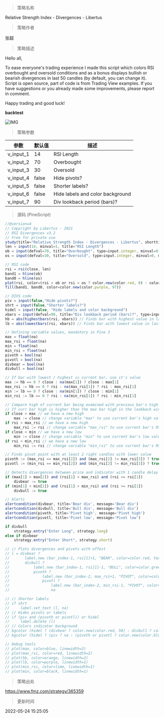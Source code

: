 
> 策略名称

Relative Strength Index - Divergences - Libertus

> 策略作者

张超

> 策略描述

Hello all,

To ease everyone's trading experience I made this script which colors RSI overbought and oversold conditions and as a bonus displays bullish or bearish divergences in last 50 candles (by default, you can change it).
Script is open source, part of code is from Trading View examples. If you have suggestions or you already made some improvements, please report in comment.

Happy trading and good luck!


**backtest**

 ![IMG](https://www.fmz.com/upload/asset/b0066869fa9e824882.png) 

> 策略参数



|参数|默认值|描述|
|----|----|----|
|v_input_1|14|RSI Length|
|v_input_2|70|Overbought|
|v_input_3|30|Oversold|
|v_input_4|false|Hide pivots?|
|v_input_5|false|Shorter labels?|
|v_input_6|false|Hide labels and color background|
|v_input_7|90|Div lookback period (bars)?|


> 源码 (PineScript)

``` javascript
//@version=4
// Copyright by Libertus - 2021
// RSI Divergences v3.2
// Free for private use
study(title="Relative Strength Index - Divergences - Libertus", shorttitle="RSI Div - Lib")
len = input(14, minval=1, title="RSI Length")
ob = input(defval=70, title="Overbought", type=input.integer, minval=0, maxval=100)
os = input(defval=30, title="Oversold", type=input.integer, minval=0, maxval=100)

// RSI code
rsi = rsi(close, len)
band1 = hline(ob)
band0 = hline(os)
plot(rsi, color=(rsi > ob or rsi < os ? color.new(color.red, 0) : color.new(color.black, 0)))
fill(band1, band0, color=color.new(color.purple, 97))

// DIVS code
piv = input(false,"Hide pivots?")
shrt = input(false,"Shorter labels?")
hidel = input(false, "Hide labels and color background")
xbars = input(defval=90, title="Div lookback period (bars)?", type=input.integer, minval=1)
hb = abs(highestbars(rsi, xbars)) // Finds bar with highest value in last X bars
lb = abs(lowestbars(rsi, xbars)) // Finds bar with lowest value in last X bars

// Defining variable values, mandatory in Pine 3
max = float(na)
max_rsi = float(na)
min = float(na)
min_rsi = float(na)
pivoth = bool(na)
pivotl = bool(na)
divbear = bool(na)
divbull = bool(na)

// If bar with lowest / highest is current bar, use it's value
max := hb == 0 ? close : na(max[1]) ? close : max[1]
max_rsi := hb == 0 ? rsi : na(max_rsi[1]) ? rsi : max_rsi[1]
min := lb == 0 ? close : na(min[1]) ? close : min[1]
min_rsi := lb == 0 ? rsi : na(min_rsi[1]) ? rsi : min_rsi[1]

// Compare high of current bar being examined with previous bar's high
// If curr bar high is higher than the max bar high in the lookback window range
if close > max // we have a new high
    max := close // change variable "max" to use current bar's high value
if rsi > max_rsi // we have a new high
    max_rsi := rsi // change variable "max_rsi" to use current bar's RSI value
if close < min // we have a new low
    min := close // change variable "min" to use current bar's low value
if rsi < min_rsi // we have a new low
    min_rsi := rsi // change variable "min_rsi" to use current bar's RSI value

// Finds pivot point with at least 2 right candles with lower value
pivoth := (max_rsi == max_rsi[2]) and (max_rsi[2] != max_rsi[3]) ? true : na
pivotl := (min_rsi == min_rsi[2]) and (min_rsi[2] != min_rsi[3]) ? true : na

// Detects divergences between price and indicator with 1 candle delay so it filters out repeating divergences
if (max[1] > max[2]) and (rsi[1] < max_rsi) and (rsi <= rsi[1])
    divbear := true
if (min[1] < min[2]) and (rsi[1] > min_rsi) and (rsi >= rsi[1])
    divbull := true

// Alerts
alertcondition(divbear, title='Bear div', message='Bear div')
alertcondition(divbull, title='Bull div', message='Bull div')
alertcondition(pivoth, title='Pivot high', message='Pivot high')
alertcondition(pivotl, title='Pivot low', message='Pivot low')

if divbull
    strategy.entry("Enter Long", strategy.long)
else if divbear
    strategy.entry("Enter Short", strategy.short)

// // Plots divergences and pivots with offest
// l = divbear ? 
//       label.new (bar_index-1, rsi[1]+1, "BEAR", color=color.red, textcolor=color.white, style=label.style_labeldown, yloc=yloc.price, size=size.small) :
//       divbull ?
//           label.new (bar_index-1, rsi[1]-1, "BULL", color=color.green, textcolor=color.white, style=label.style_labelup, yloc=yloc.price, size=size.small) :
//           pivoth ?
//               label.new (bar_index-2, max_rsi+1, "PIVOT", color=color.blue, textcolor=color.white, style=label.style_labeldown, yloc=yloc.price, size=size.small) :
//               pivotl ?
//                   label.new (bar_index-2, min_rsi-1, "PIVOT", color=color.blue, textcolor=color.white, style=label.style_labelup, yloc=yloc.price, size=size.small) :
//                   na

// // Shorter labels
// if shrt
//     label.set_text (l, na)
// // Hides pivots or labels
// if (piv and (pivoth or pivotl)) or hidel
//     label.delete (l)
// // Colors indicator background
// bgcolor (hidel ? (divbear ? color.new(color.red, 50) : divbull ? color.new(color.green, 50) : na) : na, offset=-1)
// bgcolor (hidel ? (piv ? na : (pivoth or pivotl ? color.new(color.blue, 50) : na)) : na, offset=-2)

// Debug tools
// plot(max, color=blue, linewidth=2)
// plot(max_rsi, color=red, linewidth=2)
// plot(hb, color=orange, linewidth=2)
// plot(lb, color=purple, linewidth=1)
// plot(min_rsi, color=lime, linewidth=1)
// plot(min, color=black, linewidth=1)
```

> 策略出处

https://www.fmz.com/strategy/365359

> 更新时间

2022-05-24 15:25:05
